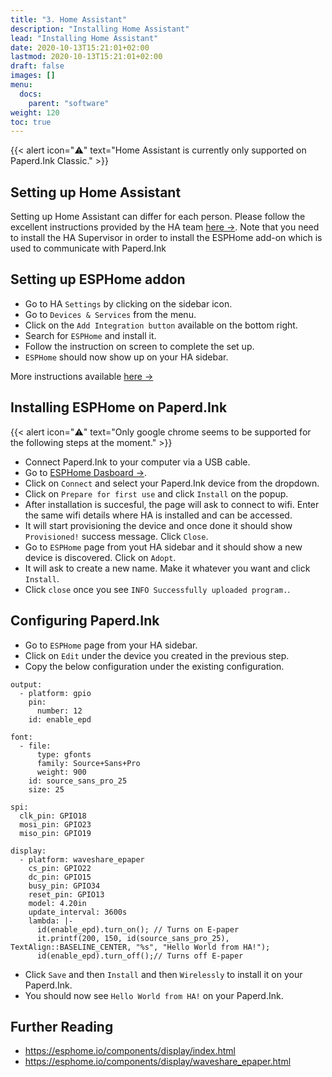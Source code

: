 ```yaml
---
title: "3. Home Assistant"
description: "Installing Home Assistant"
lead: "Installing Home Assistant"
date: 2020-10-13T15:21:01+02:00
lastmod: 2020-10-13T15:21:01+02:00
draft: false
images: []
menu:
  docs:
    parent: "software"
weight: 120
toc: true
---
```


{{< alert icon="⚠️" text="Home Assistant is currently only supported on Paperd.Ink Classic." >}}

## Setting up Home Assistant
Setting up Home Assistant can differ for each person. Please follow the excellent instructions provided by the HA team [here →](https://www.home-assistant.io/installation/).
Note that you need to install the HA Supervisor in order to install the ESPHome add-on which is used to communicate with Paperd.Ink

## Setting up ESPHome addon
- Go to HA `Settings` by clicking on the sidebar icon.
- Go to `Devices & Services` from the menu.
- Click on the `Add Integration button` available on the bottom right.
- Search for `ESPHome` and install it.
- Follow the instruction on screen to complete the set up.
- `ESPHome` should now show up on your HA sidebar.

More instructions available [here →](https://www.home-assistant.io/integrations/esphome/)

## Installing ESPHome on Paperd.Ink
{{< alert icon="⚠️" text="Only google chrome seems to be supported for the following steps at the moment." >}}

- Connect Paperd.Ink to your computer via a USB cable.
- Go to [ESPHome Dasboard →](https://web.esphome.io/?dashboard_wizard).
- Click on `Connect` and select your Paperd.Ink device from the dropdown.
- Click on `Prepare for first use` and click `Install` on the popup.
- After installation is succesful, the page will ask to connect to wifi. Enter the same wifi details where HA is installed and can be accessed.
- It will start provisioning the device and once done it should show `Provisioned!` success message. Click `Close`.
- Go to `ESPHome` page from yout HA sidebar and it should show a new device is discovered. Click on `Adopt`.
- It will ask to create a new name. Make it whatever you want and click `Install`.
- Click `close` once you see `INFO Successfully uploaded program.`.

## Configuring Paperd.Ink
- Go to `ESPHome` page from your HA sidebar.
- Click on `Edit` under the device you created in the previous step.
- Copy the below configuration under the existing configuration.
```
output:
  - platform: gpio
    pin:
      number: 12
    id: enable_epd

font:
  - file:
      type: gfonts
      family: Source+Sans+Pro
      weight: 900
    id: source_sans_pro_25
    size: 25

spi:
  clk_pin: GPIO18
  mosi_pin: GPIO23
  miso_pin: GPIO19

display:
  - platform: waveshare_epaper
    cs_pin: GPIO22
    dc_pin: GPIO15
    busy_pin: GPIO34
    reset_pin: GPIO13
    model: 4.20in
    update_interval: 3600s
    lambda: |-
      id(enable_epd).turn_on(); // Turns on E-paper
      it.printf(200, 150, id(source_sans_pro_25), TextAlign::BASELINE_CENTER, "%s", "Hello World from HA!");
      id(enable_epd).turn_off();// Turns off E-paper
```
- Click `Save` and then `Install` and then `Wirelessly` to install it on your Paperd.Ink.
- You should now see `Hello World from HA!` on your Paperd.Ink.

## Further Reading
- https://esphome.io/components/display/index.html
- https://esphome.io/components/display/waveshare_epaper.html

